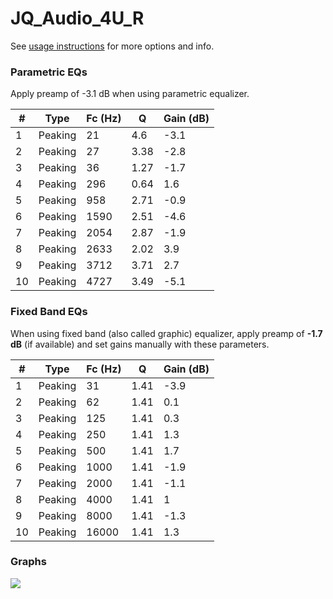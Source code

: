 # JQ_Audio_4U_R
See [usage instructions](https://github.com/jaakkopasanen/AutoEq#usage) for more options and info.

### Parametric EQs
Apply preamp of -3.1 dB when using parametric equalizer.

|   # | Type    |   Fc (Hz) |    Q |   Gain (dB) |
|-----|---------|-----------|------|-------------|
|   1 | Peaking |        21 | 4.6  |        -3.1 |
|   2 | Peaking |        27 | 3.38 |        -2.8 |
|   3 | Peaking |        36 | 1.27 |        -1.7 |
|   4 | Peaking |       296 | 0.64 |         1.6 |
|   5 | Peaking |       958 | 2.71 |        -0.9 |
|   6 | Peaking |      1590 | 2.51 |        -4.6 |
|   7 | Peaking |      2054 | 2.87 |        -1.9 |
|   8 | Peaking |      2633 | 2.02 |         3.9 |
|   9 | Peaking |      3712 | 3.71 |         2.7 |
|  10 | Peaking |      4727 | 3.49 |        -5.1 |

### Fixed Band EQs
When using fixed band (also called graphic) equalizer, apply preamp of **-1.7 dB** (if available) and set gains manually with these parameters.

|   # | Type    |   Fc (Hz) |    Q |   Gain (dB) |
|-----|---------|-----------|------|-------------|
|   1 | Peaking |        31 | 1.41 |        -3.9 |
|   2 | Peaking |        62 | 1.41 |         0.1 |
|   3 | Peaking |       125 | 1.41 |         0.3 |
|   4 | Peaking |       250 | 1.41 |         1.3 |
|   5 | Peaking |       500 | 1.41 |         1.7 |
|   6 | Peaking |      1000 | 1.41 |        -1.9 |
|   7 | Peaking |      2000 | 1.41 |        -1.1 |
|   8 | Peaking |      4000 | 1.41 |         1   |
|   9 | Peaking |      8000 | 1.41 |        -1.3 |
|  10 | Peaking |     16000 | 1.41 |         1.3 |

### Graphs
![](./JQ_Audio_4U_R.png)
